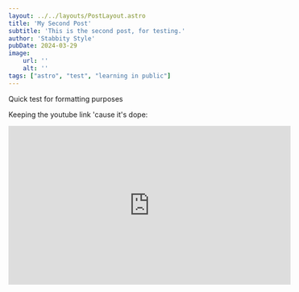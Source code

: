 ```yaml
---
layout: ../../layouts/PostLayout.astro
title: 'My Second Post'
subtitle: 'This is the second post, for testing.'
author: 'Stabbity Style'
pubDate: 2024-03-29
image:
    url: ''
    alt: ''
tags: ["astro", "test", "learning in public"]
---
```


Quick test for formatting purposes

Keeping the youtube link 'cause it's dope:

<iframe width="560" height="315" src="https://www.youtube.com/embed/TUToxS55gWA?si=jqQujjzv3zZlAQC6" title="YouTube video player" frameborder="0" allow="clipboard-write; encrypted-media;picture-in-picture; web-share" referrerpolicy="strict-origin-when-cross-origin" allowfullscreen></iframe>